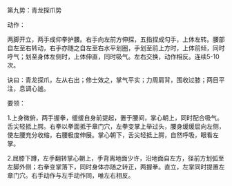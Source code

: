 第九势：青龙探爪势

动作：

两脚开立，两手成仰拳护腰。右手向左前方伸探，五指捏成勾手，上体左转。腰部自左至右转动，右手亦随之自左至右水平划圈，手划至前上方时，上体前倾，同时呼气；划至身体左侧时，上体伸直，同时吸气。左右交换，动作相反。连续5-10次。

诀曰：青龙探爪，左从右出；修士效之，掌气平实；力周肩背，围收过膝；两目平注，息调心謐。

要领：

1.上身微俯，两手握拳，缓缓自身前提起，置于腰间，掌心朝上，同时配合吸气。舌尖轻抵上腭。右拳以拳面抵于章门穴，左拳变掌上举过头，腰身缓缓屈向左侧，使左腰充分收缩，右腰极度伸展。掌心朝下，舌尖轻抵上腭，自然呼吸，眼看左掌。

2.屈膝下蹲，左手翻转掌心朝上，手背离地面少许，沿地面自左方，径前方划弧至左脚外侧；右拳变掌落下，同时身体亦随之转正，两握拳。直立，左掌同时提置左章门穴。右手动作与左手动作同，唯左右相反。

